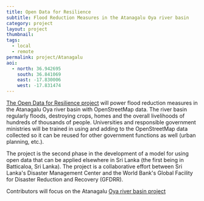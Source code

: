 ```yaml
---
title: Open Data for Resilience
subtitle: Flood Reduction Measures in the Atanagalu Oya river basin 
category: project
layout: project
thumbnail: 
tags:
  - local
  - remote
permalink: project/Atanagalu
aoi:
  - north: 36.942695
    south: 36.841069
    east: -17.830006
    west: -17.831474
---
```


[The Open Data for Resilience project](www.gfdrr.org/opendri) will power flood reduction measures in the Atanagalu Oya river basin with OpenStreetMap data. The river basin regularly floods, destroying crops, homes and the overall livelihoods of hundreds of thousands of people. Universities and responsible government ministries will be trained in using and adding to the OpenStreetMap data collected so it can be reused for other government functions as well (urban planning, etc.). 

The project is the second phase in the development of a model for using open data that can be applied elsewhere in Sri Lanka (the first being in Batticaloa, Sri Lanka). The project is a collaborative effort between Sri Lanka's Disaster Management Center and the World Bank's Global Facility for Disaster Reduction and Recovery (GFDRR). 

Contributors will focus on the Atanagalu [Oya river basin project](tasks.hotosm.org/project/1280)
